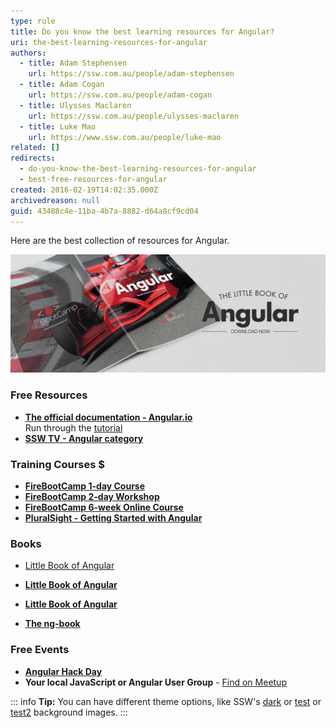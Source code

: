 ```yaml
---
type: rule
title: Do you know the best learning resources for Angular?
uri: the-best-learning-resources-for-angular
authors:
  - title: Adam Stephensen
    url: https://ssw.com.au/people/adam-stephensen
  - title: Adam Cogan
    url: https://ssw.com.au/people/adam-cogan
  - title: Ulysses Maclaren
    url: https://ssw.com.au/people/ulysses-maclaren
  - title: Luke Mao
    url: https://www.ssw.com.au/people/luke-mao
related: []
redirects:
  - do-you-know-the-best-learning-resources-for-angular
  - best-free-resources-for-angular
created: 2016-02-19T14:02:35.000Z
archivedreason: null
guid: 43488c4e-11ba-4b7a-8882-d64a8cf9cd04
---
```

Here are the best collection of resources for Angular.

![Figure: Download the Little Book of Angular](The-Little-Book-of-Angular-v1-8.jpg)

<!--endintro-->

### Free Resources

* **[The official documentation - Angular.io](https://angular.io)**  
    Run through the [tutorial](https://angular.io/tutorial)
* **[SSW TV - Angular category](https://tv.ssw.com/?s=angular)**

### Training Courses $

* **[FireBootCamp 1-day Course](https://firebootcamp.com/angular-superpower-tour)**
* **[FireBootCamp 2-day Workshop](https://firebootcamp.com/2-day-angular-workshop)**
* **[FireBootCamp 6-week Online Course](https://firebootcamp.com/angular-online-course)**
* **[PluralSight - Getting Started with Angular](https://www.pluralsight.com/courses/angular-2-getting-started-update)**

### Books

* [Little Book of Angular](Little-Book-Angular.pdf)
* **[Little Book of Angular](Little-Book-Angular.pdf)**
* **[Little Book of Angular](https://github.com/SSWConsulting/SSW.Rules.Content/blob/5767b4cfde1db0030404931054318c3d01fa7f85/rules/the-best-learning-resources-for-angular/Little-Book-Angular.pdf)**


* **[The ng-book](https://www.ng-book.com/2)**

### Free Events

* **[Angular Hack Day](https://angularhackday.com)**
* **Your local JavaScript or Angular User Group** - [Find on Meetup](https://www.meetup.com)


::: info
**Tip:** You can have different theme options, like SSW's [dark](dark-ssw-wallpaper.png) or [test](images/dark-ssw-wallpaper.png) or [test2](/static/dark-ssw-wallpaper.png) background images.
:::
